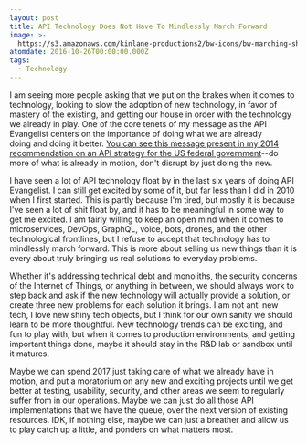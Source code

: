 ```yaml
---
layout: post
title: API Technology Does Not Have To Mindlessly March Forward
image: >-
  https://s3.amazonaws.com/kinlane-productions2/bw-icons/bw-marching-shouting.png
atomdate: 2016-10-26T00:00:00.000Z
tags:
  - Technology
---
```

I am seeing more people asking that we put on the brakes when it comes to technology, looking to slow the adoption of new technology, in favor of mastery of the existing, and getting our house in order with the technology we already in play. One of the core tenets of my message as the API Evangelist centers on the importance of doing what we are already doing and doing it better. [You can see this message present in my 2014 recommendation on an API strategy for the US federal government](https://www.govfresh.com/2014/01/next-us-government-api-strategy/)\--do more of what is already in motion, don't disrupt by just doing the new.

I have seen a lot of API technology float by in the last six years of doing API Evangelist. I can still get excited by some of it, but far less than I did in 2010 when I first started. This is partly because I'm tired, but mostly it is because I've seen a lot of shit float by, and it has to be meaningful in some way to get me excited. I am fairly willing to keep an open mind when it comes to microservices, DevOps, GraphQL, voice, bots, drones, and the other technological frontlines, but I refuse to accept that technology has to mindlessly march forward. This is more about selling us new things than it is every about truly bringing us real solutions to everyday problems.

Whether it's addressing technical debt and monoliths, the security concerns of the Internet of Things, or anything in between, we should always work to step back and ask if the new technology will actually provide a solution, or create three new problems for each solution it brings. I am not anti new tech, I love new shiny tech objects, but I think for our own sanity we should learn to be more thoughtful. New technology trends can be exciting, and fun to play with, but when it comes to production environments, and getting important things done, maybe it should stay in the R&D lab or sandbox until it matures.

Maybe we can spend 2017 just taking care of what we already have in motion, and put a moratorium on any new and exciting projects until we get better at testing, usability, security, and other areas we seem to regularly suffer from in our operations. Maybe we can just do all those API implementations that we have the queue, over the next version of existing resources. IDK, if nothing else, maybe we can just a breather and allow us to play catch up a little, and ponders on what matters most.